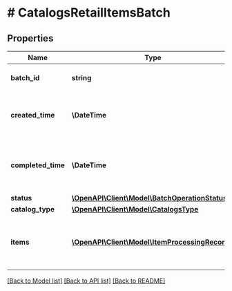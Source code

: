 # # CatalogsRetailItemsBatch

## Properties

Name | Type | Description | Notes
------------ | ------------- | ------------- | -------------
**batch_id** | **string** | Id of the catalogs items batch | [optional]
**created_time** | **\DateTime** | Date and time (UTC) of the batch creation: YYYY-MM-DD&#39;T&#39;hh:mm:ss | [optional] [readonly]
**completed_time** | **\DateTime** | Date and time (UTC) of the batch completion: YYYY-MM-DD&#39;T&#39;hh:mm:ss | [optional] [readonly]
**status** | [**\OpenAPI\Client\Model\BatchOperationStatus**](BatchOperationStatus.md) |  | [optional]
**catalog_type** | [**\OpenAPI\Client\Model\CatalogsType**](CatalogsType.md) |  |
**items** | [**\OpenAPI\Client\Model\ItemProcessingRecord[]**](ItemProcessingRecord.md) | Array with the catalogs items processing records part of the catalogs items batch | [optional]

[[Back to Model list]](../../README.md#models) [[Back to API list]](../../README.md#endpoints) [[Back to README]](../../README.md)
